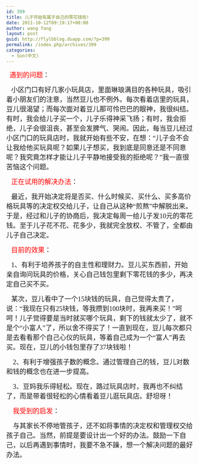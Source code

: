 ```yaml
---
id: 399
title: 儿子开始有属于自己的零花钱啦!
date: 2011-10-12T09:19:17+00:00
author: wang fang
layout: post
guid: http://flylbblog.duapp.com/?p=399
permalink: /index.php/archives/399
categories:
  - Son(中文)
---
```

<span style="font-family: 楷体_GB2312;font-size: large">  <span style="color: #ff0000">遇到的问题</span>：</span>

<span style="font-family: 楷体_GB2312;font-size: large">   小区门口有好几家小玩具店，里面琳琅满目的各种玩具，吸引着小朋友们的注意，当然豆儿也不例外。每次看着店里的玩具，豆儿很渴望；而每次面对着豆儿那可怜巴巴的眼神，我很纠结。有时，我会给儿子买一个，儿子乐得神采飞扬；有时，我会拒绝，儿子会很沮丧，甚至会发脾气、哭闹。因此，每当豆儿经过小区门口的玩具店时，我就开始有些不安，在想：“儿子会不会让我给他买玩具呢？如果儿子想买，我到底是同意还是不同意呢？我究竟怎样才能让儿子平静地接受我的拒绝呢？”我一直很苦恼这个问题。</span>

<span style="font-family: 楷体_GB2312;font-size: large">   <span style="color: #ff0000">正在试用的解决办法</span>：</span>

<span style="font-family: 楷体_GB2312;font-size: large">   最近，我开始决定将是否买、什么时候买、买什么、买多高价格玩具等的决定权交给儿子，让自己从这种“煎熬”中解脱出来。于是，经过和儿子的协商后，我决定每周一给儿子发10元的零花钱。至于儿子花不花、花多少，我就完全放权、不管了，全都由儿子自己决定。</span>

<span style="font-family: 楷体_GB2312;font-size: large">   <span style="color: #ff0000">目前的效果</span>：</span>

<span style="font-family: 楷体_GB2312;font-size: large">   1、有利于培养孩子的自主性和理财力。豆儿买东西前，开始亲自询问玩具的价格，关心自己钱包里剩下零花钱的多少，再决定自己买不买。</span>

<span style="font-family: 楷体_GB2312;font-size: large">   某次，豆儿看中了一个15块钱的玩具，自己觉得太贵了，说：“我现在只有25块钱，等我攒到100块时，我再来买！”呵呵！儿子觉得要是当时就买哪个玩具，剩下的钱就太少了，就不是个“小富人”了，所以舍不得买了！一直到现在，豆儿每次都只是去看看那个自己心仪的玩具，等着自己成为一个“富人”再去买。现在，豆儿的小钱包里存了37块钱啦！</span>

<span style="font-family: 楷体_GB2312;font-size: large">    2、有利于增强孩子数的概念。通过管理自己的钱，豆儿对数和钱的概念也在进一步提高。</span>

<span style="font-family: 楷体_GB2312;font-size: large">    3、豆妈我乐得轻松。现在，路过玩具店时，我再也不纠结了，而是带着很轻松的心情看着豆儿逛玩具店。舒坦呀！</span>

<span style="font-family: 楷体_GB2312;font-size: large">    <span style="color: #ff0000">我受到的启发</span>：</span>

<span style="font-family: 楷体_GB2312;font-size: large">    与其家长不停地管孩子，还不如将事情的决定权和管理权交给孩子自己。当然，前提是要设计出一个好的办法。鼓励一下自己，以后再遇到事情时，我要不急不躁，想一个解决问题的最好办法。</span>